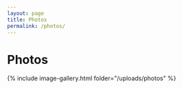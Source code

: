 ```yaml
---
layout: page
title: Photos
permalink: /photos/
---
```


# Photos

{% include image-gallery.html folder="/uploads/photos" %}
